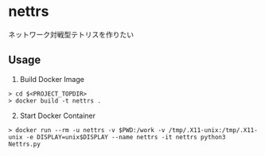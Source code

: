 # nettrs
ネットワーク対戦型テトリスを作りたい

## Usage
1. Build Docker Image
```shell
> cd $<PROJECT_TOPDIR>
> docker build -t nettrs .
```
2. Start Docker Container
```shell
> docker run --rm -u nettrs -v $PWD:/work -v /tmp/.X11-unix:/tmp/.X11-unix -e DISPLAY=unix$DISPLAY --name nettrs -it nettrs python3 Nettrs.py
```
